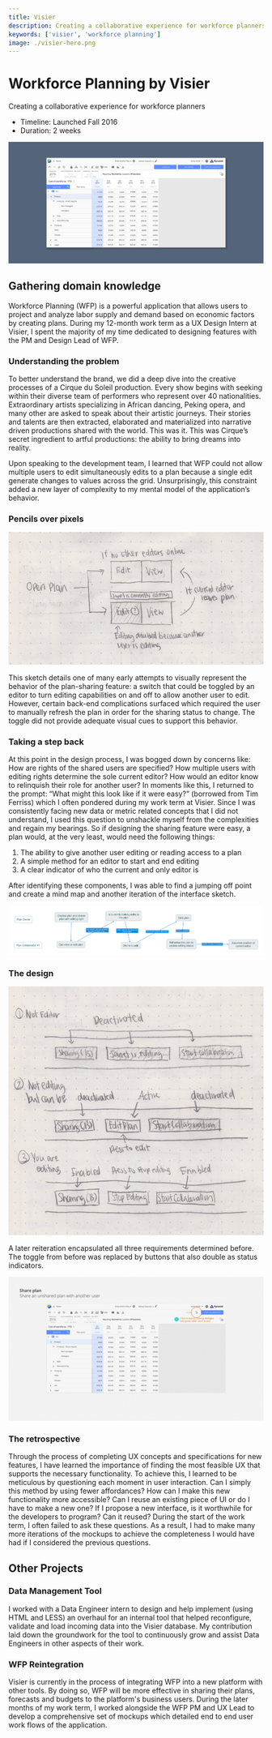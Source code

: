 ```yaml
---
title: Visier
description: Creating a collaborative experience for workforce planners.
keywords: ['visier', 'workforce planning']
image: ./visier-hero.png
---
```


# Workforce Planning by Visier

Creating a collaborative experience for workforce planners

- Timeline: Launched Fall 2016
- Duration: 2 weeks

![The user interface of Visier's Workforce Planning platform](./visier-hero.png)

## Gathering domain knowledge

Workforce Planning (WFP) is a powerful application that allows users to project and analyze labor supply and demand based on economic factors by creating plans. During my 12-month work term as a UX Design Intern at Visier, I spent the majority of my time dedicated to designing features with the PM and Design Lead of WFP.

### Understanding the problem

To better understand the brand, we did a deep dive into the creative processes of a Cirque du Soleil production. Every show begins with seeking within their diverse team of performers who represent over 40 nationalities. Extraordinary artists specializing in African dancing, Peking opera, and many other are asked to speak about their artistic journeys. Their stories and talents are then extracted, elaborated and materialized into narrative driven productions shared with the world. This was it. This was Cirque’s secret ingredient to artful productions: the ability to bring dreams into reality.

Upon speaking to the development team, I learned that WFP could not allow multiple users to edit simultaneously edits to a plan because a single edit generate changes to values across the grid. Unsurprisingly, this constraint added a new layer of complexity to my mental model of the application’s behavior.

### Pencils over pixels

![A preliminary sketch of a toggle controlled by the plan editor](./visier-sketch-toggle.png)

This sketch details one of many early attempts to visually represent the behavior of the plan-sharing feature: a switch that could be toggled by an editor to turn editing capabilities on and off to allow another user to edit. However, certain back-end complications surfaced which required the user to manually refresh the plan in order for the sharing status to change. The toggle did not provide adequate visual cues to support this behavior.

### Taking a step back

At this point in the design process, I was bogged down by concerns like: How are rights of the shared users are specified? How multiple users with editing rights determine the sole current editor? How would an editor know to relinquish their role for another user? In moments like this, I returned to the prompt: “What might this look like if it were easy?” (borrowed from Tim Ferriss) which I often pondered during my work term at Visier. Since I was consistently facing new data or metric related concepts that I did not understand, I used this question to unshackle myself from the complexities and regain my bearings. So if designing the sharing feature were easy, a plan would, at the very least, would need the following things:

1. The ability to give another user editing or reading access to a plan
2. A simple method for an editor to start and end editing
3. A clear indicator of who the current and only editor is

After identifying these components, I was able to find a jumping off point and create a mind map and another iteration of the interface sketch.

![Mapping out user decisions and software behavior helps to break down complexity](./visier-mindmap.png)

### The design

![This design was developed in the mockups below, and was implemented into the platform](./visier-sketch-states.png)

A later reiteration encapsulated all three requirements determined before. The toggle from before was replaced by buttons that also double as status indicators.

![This design was developed in the mockups below, and was implemented into the platform](./visier-slides.gif)

### The retrospective

Through the process of completing UX concepts and specifications for new features, I have learned the importance of finding the most feasible UX that supports the necessary functionality. To achieve this, I learned to be meticulous by questioning each moment in user interaction. Can I simply this method by using fewer affordances? How can I make this new functionality more accessible? Can I reuse an existing piece of UI or do I have to make a new one? If I propose a new interface, is it worthwhile for the developers to program? Can it reused? During the start of the work term, I often failed to ask these questions. As a result, I had to make many more iterations of the mockups to achieve the completeness I would have had if I considered the previous questions.

## Other Projects

### Data Management Tool

I worked with a Data Engineer intern to design and help implement (using HTML and LESS) an overhaul for an internal tool that helped reconfigure, validate and load incoming data into the Visier database. My contribution laid down the groundwork for the tool to continuously grow and assist Data Engineers in other aspects of their work.

### WFP Reintegration

Visier is currently in the process of integrating WFP into a new platform with other tools. By doing so, WFP will be more effective in sharing their plans, forecasts and budgets to the platform's business users. During the later months of my work term, I worked alongside the WFP PM and UX Lead to develop a comprehensive set of mockups which detailed end to end user work flows of the application.
